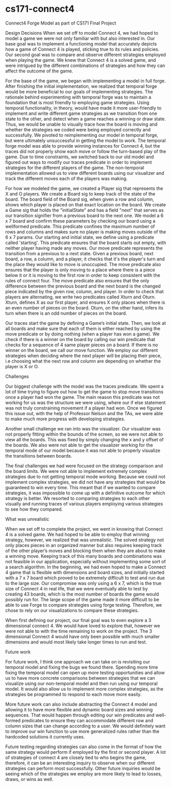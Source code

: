 # cs171-connect4
Connect4 Forge Model as part of CS171 Final Project

Design Decisions
When we set off to model Connect 4, we had hoped to model a game we were not only familiar with but also interested in. Our base goal was to implement a functioning model that accurately depicts how a game of Connect 4 is played, sticking true to its rules and policies. Our second goal was to compare and observe different strategies employed when playing the game. We knew that Connect 4 is a solved game, and were intrigued by the different combinations of strategies and how they can affect the outcome of the game. 

For the base of the game, we began with implementing a model in full forge. After finishing the initial implementation, we realized that temporal forge would be more beneficial to our goals of implementing strategies. The rationale behind experimenting with temporal forge was to maintain a foundation that is most friendly to employing game strategies. Using temporal functionality, in theory, would have made it more user-friendly to implement and write different game strategies as we transition from one state to the other, and detect when a game reaches a winning or draw state. Thus, we would be unable to visually trace how the board is moving and whether the strategies we coded were being employed correctly and successfully. We pivoted to reimplementing our model in temporal forge, but were ultimately unsuccessful in getting the model to work. The temporal forge model was able to provide winning instances for Connect 4, but the traces did not properly show each move or follow the turn-based play of the game. Due to time constraints, we switched back to our old model and figured out ways to modify our traces predicate in order to implement strategies for the different players of the game. The non-temporal implementation allowed us to view different boards using our visualizer and track the different moves each of the players was making.

For how we modeled the game, we created a Player sig that represents the X and O players. We create a Board sig to keep track of the state of the board. The board field of the Board sig, when given a row and column, shows which player is placed on that exact location on the board. We create a Game sig that holds the "initialState" and has a field "next" that serves as our transition signifier from a previous board to the next one. We model a 6 x 7 board and confirm these parameters by checking our board using a wellformed predicate. This predicate confines the maximum number of rows and columns and makes sure no player is making moves outside of the 6 x 7 params. Our starting and initial state, we define using a predicate called 'starting'. This predicate ensures that the board starts out empty, with neither player having made any moves. Our move predicate represents the transition from a previous to a next state. Given a previous board, next board, a row, a column, and a player, it checks that it's the player's turn and the place they would like to move is unoccupied. The move predicate also ensures that the player is only moving to a place where there is a piece below it or it is moving to the first row in order to keep consistent with the rules of connect four. The move predicate also ensures that the only difference between the previous board and the next board is the changed piece indicated by the given row, column, and player. In order to check that players are alternating, we write two predicates called Xturn and Oturn. Xturn, defines X as our first player, and ensures X only places when there is an even number of pieces on the board. Oturn, on the other hand, infers its turn when there is an odd number of pieces on the board. 

Our traces start the game by defining a Game’s initial state. Then, we look at all boards and make sure that each of them is either reached by using the move predicate or by doing nothing (when a player has won a game). We check if there is a winner on the board by calling our win predicate that checks for a sequence of 4 same player pieces on a board. If there is no winner on the board, we call our move function. We employ our different strategies when deciding where the next player will be placing their piece, i.e choosing what the next row and column are depending on whether the player is X or O. 



Challenges

Our biggest challenge with the model was the traces predicate. We spent a lot of time trying to figure out how to get the game to stop move transitions once a player had won the game. The main reason this predicate was not working for us was the structure we were using, where our if else statement was not truly constraining movement if a player had won. Once we figured this issue out, with the help of Professor Nelson and the TAs, we were able to make much more progress with developing strategies.

Another small challenge we ran into was the visualizer. Our visualizer was not properly fitting within the bounds of the screen, so we were not able to view all the boards. This was fixed by simply changing the x and y offset of the boards. We also were not able to get the visualizer working for the temporal mode of our model because it was not able to properly visualize the transitions between boards.

The final challenges we had were focused on the strategy comparison and the board limits. We were not able to implement extremely complex strategies due to not getting temporal mode working. Because we could not implement complex strategies, we did not have any strategies that would be guaranteed to win every time. This meant that if we wanted to compare strategies, it was impossible to come up with a definitive outcome for which strategy is better. We resorted to comparing strategies to each other visually and running traces of various players employing various strategies to see how they compared.



What was unrealistic

When we set off to complete the project, we went in knowing that Connect 4 is a solved game. We had hoped to be able to employ that winning strategy, however, we realized that was unrealistic. The solved strategy not only places pieces in an organized manner but also requires keeping track of the other player’s moves and blocking them when they are about to make a winning move. Keeping track of this many boards and combinations was not feasible in our application, especially without implementing some sort of a search algorithm. In the beginning, we had even hoped to make a Connect 4 game that is flexible with dimensions and board sizes, and initially started with a 7 x 7 board which proved to be extremely difficult to test and run due to the large size. Our compromise was only using a 6 x 7, which is the true size of Connect 4 in real life, that we were eventually able to test by creating 43 boards, which is the most number of boards the game would possibly run for. The large scope of the game made it more difficult to be able to use Forge to compare strategies using forge testing. Therefore, we chose to rely on our visualizations to compare these strategies.

When first defining our project, our final goal was to even explore a 3 dimensional connect 4. We would have loved to explore that, however we were not able to with the time remaining to work on the project. The 3 dimensional Connect 4 would have only been possible with much smaller dimensions and would most likely take longer times to run and test.



Future work

For future work, I think one approach we can take on is revisiting our temporal model and fixing the bugs we found there. Spending more time fixing the temporal model can open up more testing opportunities and allow us to have more concrete comparisons between strategies that we can visualize using our non-temporal model and then run using our temporal model. It would also allow us to implement more complex strategies, as the strategies be programmed to respond to each move more easily.

More future work can also include abstracting the Connect 4 model and allowing it to have more flexible and dynamic board sizes and winning sequences. That would happen through editing our win predicates and well-formed predicates to ensure they can accommodate different row and column sizes that can change according to a user. We would definitely want to improve our win function to use more generalized rules rather than the hardcoded solutions it currently uses.

Future testing regarding strategies can also come in the format of how the same strategy would perform if employed by the first or second player. A lot of strategies of connect 4 are closely tied to who begins the game, therefore, it can be an interesting inquiry to observe when our different strategies can perform most successfully. Other future inquiries would be seeing which of the strategies we employ are more likely to lead to losses, draws, or wins as well.
